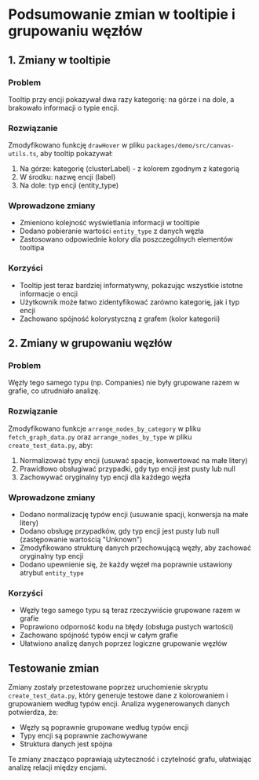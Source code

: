 # Podsumowanie zmian w tooltipie i grupowaniu węzłów

## 1. Zmiany w tooltipie

### Problem
Tooltip przy encji pokazywał dwa razy kategorię: na górze i na dole, a brakowało informacji o typie encji.

### Rozwiązanie
Zmodyfikowano funkcję `drawHover` w pliku `packages/demo/src/canvas-utils.ts`, aby tooltip pokazywał:
1. Na górze: kategorię (clusterLabel) - z kolorem zgodnym z kategorią
2. W środku: nazwę encji (label)
3. Na dole: typ encji (entity_type)

### Wprowadzone zmiany
- Zmieniono kolejność wyświetlania informacji w tooltipie
- Dodano pobieranie wartości `entity_type` z danych węzła
- Zastosowano odpowiednie kolory dla poszczególnych elementów tooltipa

### Korzyści
- Tooltip jest teraz bardziej informatywny, pokazując wszystkie istotne informacje o encji
- Użytkownik może łatwo zidentyfikować zarówno kategorię, jak i typ encji
- Zachowano spójność kolorystyczną z grafem (kolor kategorii)

## 2. Zmiany w grupowaniu węzłów

### Problem
Węzły tego samego typu (np. Companies) nie były grupowane razem w grafie, co utrudniało analizę.

### Rozwiązanie
Zmodyfikowano funkcje `arrange_nodes_by_category` w pliku `fetch_graph_data.py` oraz `arrange_nodes_by_type` w pliku `create_test_data.py`, aby:
1. Normalizować typy encji (usuwać spacje, konwertować na małe litery)
2. Prawidłowo obsługiwać przypadki, gdy typ encji jest pusty lub null
3. Zachowywać oryginalny typ encji dla każdego węzła

### Wprowadzone zmiany
- Dodano normalizację typów encji (usuwanie spacji, konwersja na małe litery)
- Dodano obsługę przypadków, gdy typ encji jest pusty lub null (zastępowanie wartością "Unknown")
- Zmodyfikowano strukturę danych przechowującą węzły, aby zachować oryginalny typ encji
- Dodano upewnienie się, że każdy węzeł ma poprawnie ustawiony atrybut `entity_type`

### Korzyści
- Węzły tego samego typu są teraz rzeczywiście grupowane razem w grafie
- Poprawiono odporność kodu na błędy (obsługa pustych wartości)
- Zachowano spójność typów encji w całym grafie
- Ułatwiono analizę danych poprzez logiczne grupowanie węzłów

## Testowanie zmian

Zmiany zostały przetestowane poprzez uruchomienie skryptu `create_test_data.py`, który generuje testowe dane z kolorowaniem i grupowaniem według typów encji. Analiza wygenerowanych danych potwierdza, że:
- Węzły są poprawnie grupowane według typów encji
- Typy encji są poprawnie zachowywane
- Struktura danych jest spójna

Te zmiany znacząco poprawiają użyteczność i czytelność grafu, ułatwiając analizę relacji między encjami. 